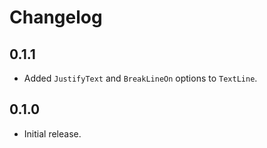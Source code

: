 # Changelog

## 0.1.1

- Added `JustifyText` and `BreakLineOn` options to `TextLine`.

## 0.1.0

- Initial release.
